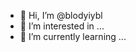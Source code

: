 - 👋 Hi, I’m @blodyiybl
- 👀 I’m interested in ...
- 🌱 I’m currently learning ...


<!---
blodyiybl/blodyiybl is a ✨ special ✨ repository because its `README.md` (this file) appears on your GitHub profile.
You can click the Preview link to take a look at your changes.
--->
